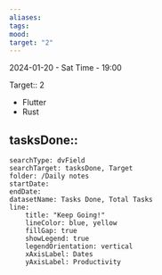 ```yaml
---
aliases: 
tags: 
mood: 
target: "2"
---
```


2024-01-20 - Sat
Time - 19:00


Target:: 2
- Flutter
- Rust

tasksDone::
- 


```tracker
searchType: dvField
searchTarget: tasksDone, Target
folder: /Daily notes 
startDate:
endDate:
datasetName: Tasks Done, Total Tasks
line:
    title: "Keep Going!"
    lineColor: blue, yellow
    fillGap: true
    showLegend: true
    legendOrientation: vertical
    xAxisLabel: Dates
    yAxisLabel: Productivity
```